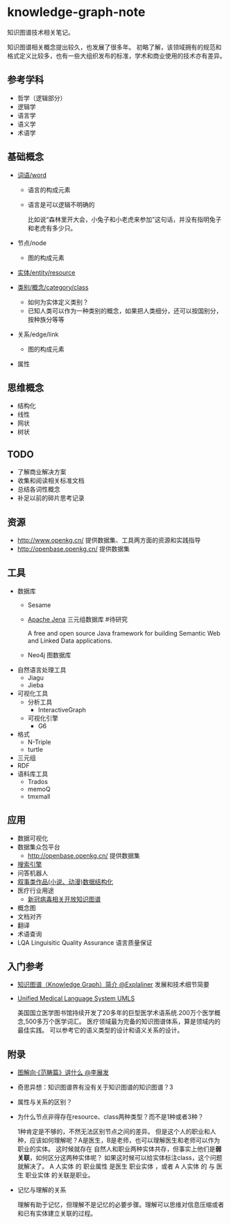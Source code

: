 # knowledge-graph-note

知识图谱技术相关笔记。

知识图谱相关概念提出较久，也发展了很多年。
初略了解，该领域拥有的规范和格式定义比较多，也有一些大组织发布的标准，学术和商业使用的技术亦有差异。

## 参考学科

* 哲学（逻辑部分）
* 逻辑学
* 语言学
* 语义学
* 术语学

## 基础概念

* [词语/word](word.md)
  * 语言的构成元素
  * 语言是可以逻辑不明确的

    比如说“森林里开大会，小兔子和小老虎来参加”这句话，并没有指明兔子和老虎有多少只。

* 节点/node
  * 图的构成元素
* [实体/entity/resource](EntityAndClass.md)
* [类别/概念/category/class](EntityAndClass.md)
  * 如何为实体定义类别？
  * 已知人类可以作为一种类别的概念，如果把人类细分，还可以按国别分，按种族分等等
* 关系/edge/link
  * 图的构成元素
* 属性

## 思维概念

* 结构化
* 线性
* 网状
* 树状

## TODO

* 了解商业解决方案
* 收集和阅读相关标准文档
* 总结各词性概念
* 补足以前的碎片思考记录

## 资源

* <http://www.openkg.cn/> 提供数据集、工具两方面的资源和实践指导
* <http://openbase.openkg.cn/> 提供数据集

## 工具

* 数据库
  * Sesame
  * [Apache Jena](http://jena.apache.org/) 三元组数据库 #待研究

    A free and open source Java framework for building Semantic Web and Linked Data applications.
  * Neo4j 图数据库
* 自然语言处理工具
  * Jiagu
  * Jieba
* 可视化工具
  * 分析工具
    * InteractiveGraph
  * 可视化引擎
    * G6
* 格式
  * N-Triple
  * turtle
* 三元组
* RDF
* 语料库工具
  * Trados
  * memoQ
  * tmxmall

## 应用

* 数据可视化
* 数据集众包平台
  * <http://openbase.openkg.cn/> 提供数据集
* [搜索引擎](app/searcher.md)
* 问答机器人
* [叙事类作品(小说、动漫)数据结构化](app/narrative-struct-data.md)
* 医疗行业用途
  * [新冠病毒相关开放知识图谱](https://mp.weixin.qq.com/s/Qv_FC1bbJFh6ZswMLit9rA)
* 概念图
* 文档对齐
* 翻译
* 术语查询
* LQA Linguisitic Quality Assurance 语言质量保证

## 入门参考

* [知识图谱（Knowledge Graph）简介 @Explaliner](https://zhuanlan.zhihu.com/p/45470163) 发展和技术细节简要
* [Unified Medical Language System UMLS](https://www.nlm.nih.gov/research/umls/index.html)
  
  美国国立医学图书馆持续开发了20多年的巨型医学术语系统.200万个医学概念,500多万个医学词汇。
  医疗领域最为完备的知识图谱体系，算是领域内的最佳实践。
  可以参考它的语义类型的设计和语义关系的设计。

## 附录

* [图解向·《范畴篇》讲什么 @李展发](https://zhuanlan.zhihu.com/p/41249692)
* 奇思异想：知识图谱界有没有关于知识图谱的知识图谱？3
* 属性与关系的区别？
* 为什么节点非得存在resource、class两种类型？而不是1种或者3种？

  1种肯定是不够的，不然无法区别节点之间的差异。
  但是这个人的职业和人种，应该如何理解呢？A是医生，B是老师，也可以理解医生和老师可以作为职业的实体。
  这时候就存在 自然人和职业两种实体共存，但事实上他们是**弱关联**，如何区分这两种实体呢？
  如果这时候可以给实体标注class，这个问题就解决了。
  A 人实体 的 职业属性 是医生 职业实体 ，或者 A 人实体 的 与 医生 职业实体 的关联是职业。
* 记忆与理解的关系
  
  理解有助于记忆，但理解不是记忆的必要步骤。理解可以思维对信息压缩或者和已有实体建立关联的过程。
